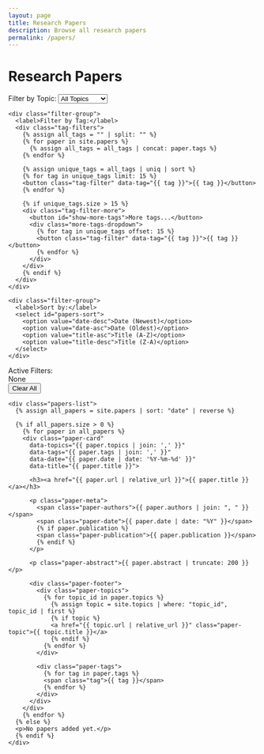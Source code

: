 ```yaml
---
layout: page
title: Research Papers
description: Browse all research papers
permalink: /papers/
---
```


<div class="papers-container">
  <h1>Research Papers</h1>
  
  <div class="papers-filters">
    <div class="filter-group">
      <label>Filter by Topic:</label>
      <select id="topic-filter">
        <option value="all">All Topics</option>
        {% assign topics = site.topics | sort: "title" %}
        {% for topic in topics %}
        <option value="{{ topic.topic_id }}">{{ topic.title }}</option>
        {% endfor %}
      </select>
    </div>
    
    <div class="filter-group">
      <label>Filter by Tag:</label>
      <div class="tag-filters">
        {% assign all_tags = "" | split: "" %}
        {% for paper in site.papers %}
          {% assign all_tags = all_tags | concat: paper.tags %}
        {% endfor %}
        
        {% assign unique_tags = all_tags | uniq | sort %}
        {% for tag in unique_tags limit: 15 %}
        <button class="tag-filter" data-tag="{{ tag }}">{{ tag }}</button>
        {% endfor %}
        
        {% if unique_tags.size > 15 %}
        <div class="tag-filter-more">
          <button id="show-more-tags">More tags...</button>
          <div class="more-tags-dropdown">
            {% for tag in unique_tags offset: 15 %}
            <button class="tag-filter" data-tag="{{ tag }}">{{ tag }}</button>
            {% endfor %}
          </div>
        </div>
        {% endif %}
      </div>
    </div>
    
    <div class="filter-group">
      <label>Sort by:</label>
      <select id="papers-sort">
        <option value="date-desc">Date (Newest)</option>
        <option value="date-asc">Date (Oldest)</option>
        <option value="title-asc">Title (A-Z)</option>
        <option value="title-desc">Title (Z-A)</option>
      </select>
    </div>
  </div>
  
  <div class="papers-list-container">
    <div class="active-filters">
      <span class="active-filter-label">Active Filters:</span>
      <div id="active-filters-list">
        <span class="no-filters">None</span>
      </div>
      <button id="clear-filters">Clear All</button>
    </div>
    
    <div class="papers-list">
      {% assign all_papers = site.papers | sort: "date" | reverse %}
      
      {% if all_papers.size > 0 %}
        {% for paper in all_papers %}
        <div class="paper-card" 
          data-topics="{{ paper.topics | join: ',' }}"
          data-tags="{{ paper.tags | join: ',' }}"
          data-date="{{ paper.date | date: '%Y-%m-%d' }}"
          data-title="{{ paper.title }}">
          
          <h3><a href="{{ paper.url | relative_url }}">{{ paper.title }}</a></h3>
          
          <p class="paper-meta">
            <span class="paper-authors">{{ paper.authors | join: ", " }}</span>
            <span class="paper-date">{{ paper.date | date: "%Y" }}</span>
            {% if paper.publication %}
            <span class="paper-publication">{{ paper.publication }}</span>
            {% endif %}
          </p>
          
          <p class="paper-abstract">{{ paper.abstract | truncate: 200 }}</p>
          
          <div class="paper-footer">
            <div class="paper-topics">
              {% for topic_id in paper.topics %}
                {% assign topic = site.topics | where: "topic_id", topic_id | first %}
                {% if topic %}
                <a href="{{ topic.url | relative_url }}" class="paper-topic">{{ topic.title }}</a>
                {% endif %}
              {% endfor %}
            </div>
            
            <div class="paper-tags">
              {% for tag in paper.tags %}
              <span class="tag">{{ tag }}</span>
              {% endfor %}
            </div>
          </div>
        </div>
        {% endfor %}
      {% else %}
      <p>No papers added yet.</p>
      {% endif %}
    </div>
  </div>
</div>

<script src="{{ '/assets/js/papers.js' | relative_url }}"></script>